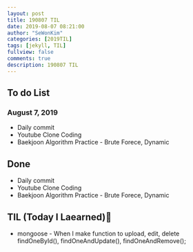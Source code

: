 ```yaml
---
layout: post
title: 190807 TIL
date: 2019-08-07 08:21:00
author: "SeWonKim"
categories: [2019TIL]
tags: [jekyll, TIL]
fullview: false
comments: true
description: 190807 TIL
---
```



## To do List 
### August 7, 2019
* Daily commit
* Youtube Clone Coding
* Baekjoon Algorithm Practice - Brute Forece, Dynamic


## Done 
* Daily commit
* Youtube Clone Coding
* Baekjoon Algorithm Practice - Brute Forece, Dynamic


## TIL (Today I Laearned)🤔
* mongoose - When I make function to upload, edit, delete    
findOneById(), findOneAndUpdate(), findOneAndRemove();

